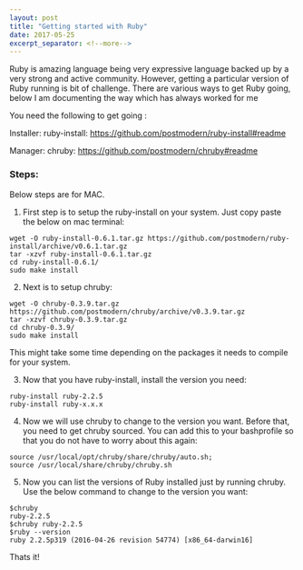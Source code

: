 ```yaml
---
layout: post
title: "Getting started with Ruby"
date: 2017-05-25
excerpt_separator: <!--more-->
---
```


Ruby is amazing language being very expressive language backed up by a very strong and active community. However, getting a particular version of Ruby running is bit of challenge. There are various ways to get Ruby going, below I am documenting the way which has always worked for me


<!--more-->
You need the following to get going :

Installer:
ruby-install: https://github.com/postmodern/ruby-install#readme

Manager:
chruby: https://github.com/postmodern/chruby#readme

### Steps:

Below steps are for MAC.

1. First step is to setup the ruby-install on your system. Just copy paste the below on mac terminal:
```
wget -O ruby-install-0.6.1.tar.gz https://github.com/postmodern/ruby-install/archive/v0.6.1.tar.gz
tar -xzvf ruby-install-0.6.1.tar.gz
cd ruby-install-0.6.1/
sudo make install
```

2. Next is to setup chruby:
```
wget -O chruby-0.3.9.tar.gz https://github.com/postmodern/chruby/archive/v0.3.9.tar.gz
tar -xzvf chruby-0.3.9.tar.gz
cd chruby-0.3.9/
sudo make install
```
This might take some time depending on the packages it needs to compile for your system.

3. Now that you have ruby-install, install the version you need:
```
ruby-install ruby-2.2.5
ruby-install ruby-x.x.x
```

4. Now we will use chruby to change to the version you want. Before that, you need to get chruby sourced. You can add this to your bashprofile so that you do not have to worry about this again:
```
source /usr/local/opt/chruby/share/chruby/auto.sh;
source /usr/local/share/chruby/chruby.sh
```

5. Now you can list the versions of Ruby installed just by running chruby. Use the below command to change to the version you want:
```
$chruby                                                                                                           
ruby-2.2.5
$chruby ruby-2.2.5
$ruby --version
ruby 2.2.5p319 (2016-04-26 revision 54774) [x86_64-darwin16]
```

Thats it!